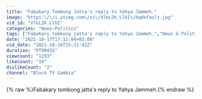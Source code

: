 ```yaml
---
title: "Fabakary Tombong Jatta's reply to Yahya Jammeh."
image: "https:\/\/i.ytimg.com\/vi\/V7eLZK_LlhI\/hqdefault.jpg"
vid_id: "V7eLZK_LlhI"
categories: "News-Politics"
tags: ["Fabakary tombong jatta's reply to Yahya Jammeh.","News & Politics","GAMBIA"]
date: "2021-10-17T17:12:04+03:00"
vid_date: "2021-10-16T15:11:42Z"
duration: "PT5M43S"
viewcount: "1293"
likeCount: "19"
dislikeCount: "2"
channel: "Block TV Gambia"
---
```

{% raw %}Fabakary tombong jatta's reply to Yahya Jammeh.{% endraw %}
